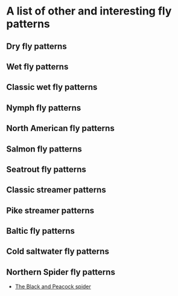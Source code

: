# A list of other and interesting fly patterns

## Dry fly patterns

## Wet fly patterns

## Classic wet fly patterns

## Nymph fly patterns

## North American fly patterns

## Salmon fly patterns

## Seatrout fly patterns

## Classic streamer patterns

## Pike streamer patterns

## Baltic fly patterns

## Cold saltwater fly patterns

## Northern Spider fly patterns

- [The Black and Peacock spider](Black_and_Peacock_Spider/README.md)
